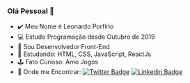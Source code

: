 ### Olá Pessoal 👋

- ✔️ Meu Nome é Leonardo Porfírio
- 💻 Estudo Programação desde Outubro de 2019
- 🚀 Sou Desenvolvedor Front-End
- 🧠 Estudando: HTML, CSS, JavaScript, ReactJs
- 🕹️ Fato Curioso: Amo Jogos
- 💬 Onde me Encontrar: [![Twitter Badge](https://img.shields.io/badge/-Twitter-1ca0f1?style=flat-square&labelColor=1ca0f1&logo=twitter&logoColor=white&link=https://twitter.com/leozin_porfirio)](https://twitter.com/leozin_porfirio) [![Linkedin Badge](https://img.shields.io/badge/-LinkedIn-blue?style=flat-square&logo=Linkedin&logoColor=white&link=https://www.linkedin.com/in/leonardo-porf%C3%ADrio-290954192/)](https://www.linkedin.com/in/leonardo-porf%C3%ADrio-290954192/)
